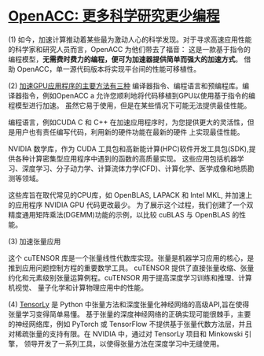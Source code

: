 # [OpenACC: 更多科学研究更少编程](https://developer.nvidia.cn/zh-cn/openacc)

(1) 如今，加速计算推动着某些最为激动人心的科学发现。对于寻求高速应用性能的科学家和研究人员而言，OpenACC 为他们带去了福音：
这是一款基于指令的编程模型，**无需费时费力的编程，便可为加速器提供简单而强大的加速方式**。
借助 OpenACC，单一源代码版本将实现平台间的性能可移植性。

(2) [加速GPU应用程序的主要方法有三种](https://developer.nvidia.com/zh-cn/blog/accelerating-gpu-applications-with-nvidia-math-libraries/)
编译器指令、编程语言和预编程库。编译器指令，例如OpenACC a 允许您顺利地将代码移植到GPU以使用基于指令的编程模型进行加速。
虽然它易于使用，但是在某些情况下可能无法提供最佳性能。

编程语言，例如CUDA C 和 C++ 在加速应用程序时，为您提供更大的灵活性，但是用户也有责任编写代码，利用新的硬件功能在最新的硬件
上实现最佳性能。

NVIDIA 数学库，作为 CUDA 工具包和高新能计算(HPC)软件开发工具包(SDK),提供各种计算密集型应用程序中遇到的函数的高质量实现。
这些应用包括机器学习、深度学习、分子动力学、计算流体力学(CFD)、计算化学、医学成像和地质勘测等领域。

这些库旨在取代常见的CPU库，如 OpenBLAS, LAPACK 和 Intel MKL, 并加速上的应用程序 NVIDIA GPU 代码更改最少。
为了展示这个过程，我们创建了一个双精度通用矩阵乘法(DGEMM)功能的示例，以比较 cuBLAS 与 OpenBLAS 的性能。

(3) 加速张量应用

这个 cuTENSOR 库是一个张量线性代数库实现。张量是机器学习应用的核心，是推到应用问题控制方程的重要数学工具。
cuTENSOR 提供了直接张量收缩、张量约化和元素级别张量运算例程。cuTENSOR 用于提高深度学习训练和推理、计算机视觉、
量子化学和计算物理应用中的性能。

(4) [TensorLy](https://developer.nvidia.com/zh-cn/blog/nvidia-research-tensors-are-the-future-of-deep-learning/) 
是 Python 中张量方法和深度张量化神经网络的高级API,旨在使得张量学习变得简单易懂。
基于张量的深度神经网络的正确实现可能很棘手，主要的神经网络库，例如 PyTorch 或 TensorFlow 
不提供基于张量代数方法层，并且对稀疏张量的支持有限。在 NVIDIA 中，通过对 TensorLy 项目和 Minkowski 引擎，
领导开发了一系列工具，以使得张量方法在深度学习中无缝使用。